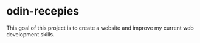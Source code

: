 # odin-recepies
This goal of this project is to create a website and improve my current web development skills.
